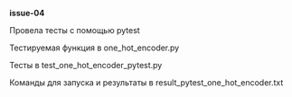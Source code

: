 **issue-04**

Провела тесты с помощью pytest

Тестируемая функция в one_hot_encoder.py

Тесты в test_one_hot_encoder_pytest.py

Команды для запуска и результаты в result_pytest_one_hot_encoder.txt
